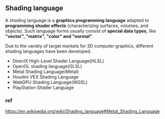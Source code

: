 ## Shading language

A shading language is a **graphics programming language** adapted to **programming shader effects** (characterizing surfaces, volumes, and objects). Such language forms usually consist of **special data types**, like **"vector", "matrix", "color" and "normal"**.

Due to the variety of target markets for 3D computer graphics, different shading languages have been developed.

- DirectX High-Level Shader Language(HLSL)
- OpenGL shading language(GLSL)
- Metal Shading Language(Metal)
- Houdini VEX Shading Language
- WebGPU Shading Language(WGSL)
- PlayStation Shader Language




### ref 
https://en.wikipedia.org/wiki/Shading_language#Metal_Shading_Language


